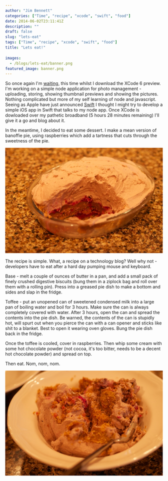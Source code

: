 ```yaml
---
author: "Jim Bennett"
categories: ["Time", "recipe", "xcode", "swift", "food"]
date: 2014-06-02T23:11:41Z
description: ""
draft: false
slug: "lets-eat"
tags: ["Time", "recipe", "xcode", "swift", "food"]
title: "Lets eat!"

images:
  - /blogs/lets-eat/banner.png
featured_image: banner.png
---
```



So once again I'm [waiting](/blogs/waiting-12-05-2014/), this time whilst I download the XCode 6 preview.  I'm working on a simple node application for photo management - uploading, storing, showing thumbnail previews and showing the pictures.  Nothing complicated but more of my self learning of node and javascript.  Seeing as Apple have just announced [Swift](https://developer.apple.com/swift/) I thought I might try to develop a simple iOS app in Swift that talks to my node app.
Once XCode is dowloaded over my pathetic broadband (5 hours 28 minutes remaining) I'll give it a go and blog about it.

In the meantime, I decided to eat some dessert.  I make a mean version of banoffie pie, using raspberries which add a tartness that cuts through the sweetness of the pie.

![](Cake-1.jpg)

The recipe is simple.  What, a recipe on a technology blog?  Well why not - developers have to eat after a hard day pumping mouse and keyboard.

Base - melt a couple of ounces of butter in a pan, and add a small pack of finely crushed digestive biscuits (bung them in a ziplock bag and roll over them with a rolling pin).  Press into a greased pie dish to make a bottom and sides and slap in the fridge.

Toffee - put an unopened can of sweetened condensed milk into a large pan of boiling water and boil for 3 hours.  Make sure the can is always completely covered with water.  After 3 hours, open the can and spread the contents into the pie dish.  Be warned, the contents of the can is stupidly hot, will spurt out when you pierce the can with a can opener and sticks like shit to a blanket.  Best to open it wearing oven gloves.  Bung the pie dish back in the fridge.

Once the toffee is cooled, cover in raspberries.  Then whip some cream with some hot chocolate powder (not cocoa, it's too bitter, needs to be a decent hot chocolate powder) and spread on top.

Then eat.  Nom, nom, nom.

![](Cake-2.jpg)


